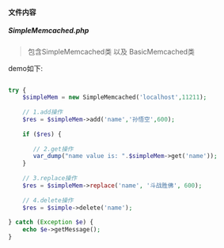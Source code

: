#### 文件内容

##### SimpleMemcached.php

> 包含SimpleMemcached类 以及 BasicMemcached类

demo如下:

```php

try {
    $simpleMem = new SimpleMemcached('localhost',11211);
    
    // 1.add操作
    $res = $simpleMem->add('name','孙悟空',600);
    
    if ($res) { 
       
       // 2.get操作
       var_dump("name value is: ".$simpleMem->get('name'));
    }
    
    // 3.replace操作
    $res = $simpleMem->replace('name', '斗战胜佛', 600);
    
    // 4.delete操作
    $res = $simple->delete('name');
    
} catch (Exception $e) {
    echo $e->getMessage();
}

```